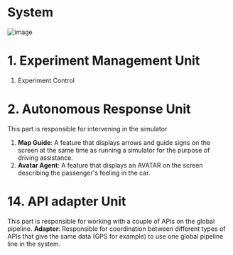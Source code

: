 # System

![image](https://github.com/ArielMobileLab/System/assets/76939624/a380580e-8055-43fc-a9a6-a0f92336b989)

# 1. Experiment Management Unit

1) Experiment Control

# 2. Autonomous Response Unit

This part is responsible for intervening in the simulator
1) **Map Guide**: A feature that displays arrows and guide signs on the screen at the same time as running a simulator for the purpose of driving assistance.
2) **Avatar Agent**: A feature that displays an AVATAR on the screen describing the passenger's feeling in the car.

# 14. API adapter Unit

This part is responsible for working with a couple of APIs on the global pipeline.
**Adapter**: Responsible for coordination between different types of APIs that give the same data (GPS for example) to use one global pipeline line in the system.
